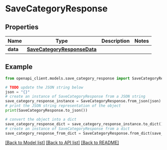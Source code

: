 # SaveCategoryResponse


## Properties

Name | Type | Description | Notes
------------ | ------------- | ------------- | -------------
**data** | [**SaveCategoryResponseData**](SaveCategoryResponseData.md) |  | 

## Example

```python
from openapi_client.models.save_category_response import SaveCategoryResponse

# TODO update the JSON string below
json = "{}"
# create an instance of SaveCategoryResponse from a JSON string
save_category_response_instance = SaveCategoryResponse.from_json(json)
# print the JSON string representation of the object
print(SaveCategoryResponse.to_json())

# convert the object into a dict
save_category_response_dict = save_category_response_instance.to_dict()
# create an instance of SaveCategoryResponse from a dict
save_category_response_from_dict = SaveCategoryResponse.from_dict(save_category_response_dict)
```
[[Back to Model list]](../README.md#documentation-for-models) [[Back to API list]](../README.md#documentation-for-api-endpoints) [[Back to README]](../README.md)


